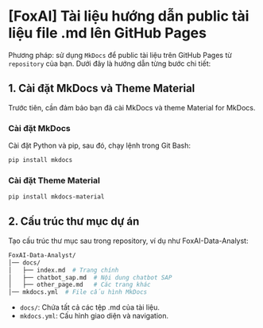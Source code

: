 # [FoxAI] Tài liệu hướng dẫn public tài liệu file .md lên GitHub Pages

Phương pháp: sử dụng `MkDocs` để public tài liệu trên GitHub Pages từ `repository` của bạn. Dưới đây là hướng dẫn từng bước chi tiết:

## 1. Cài đặt MkDocs và Theme Material
Trước tiên, cần đảm bảo bạn đã cài MkDocs và theme Material for MkDocs.

### Cài đặt MkDocs
Cài đặt Python và pip, sau đó, chạy lệnh trong Git Bash:
```bash
pip install mkdocs
```
### Cài đặt Theme Material
```bash
pip install mkdocs-material
```

## 2. Cấu trúc thư mục dự án
Tạo cấu trúc thư mục sau trong repository, ví dụ như FoxAI-Data-Analyst:

```bash
FoxAI-Data-Analyst/
│── docs/
│   ├── index.md  # Trang chính
│   ├── chatbot_sap.md  # Nội dung chatbot SAP
│   ├── other_page.md   # Các trang khác
│── mkdocs.yml  # File cấu hình MkDocs
```

* `docs/`: Chứa tất cả các tệp .md của tài liệu.
* `mkdocs.yml`: Cấu hình giao diện và navigation.

